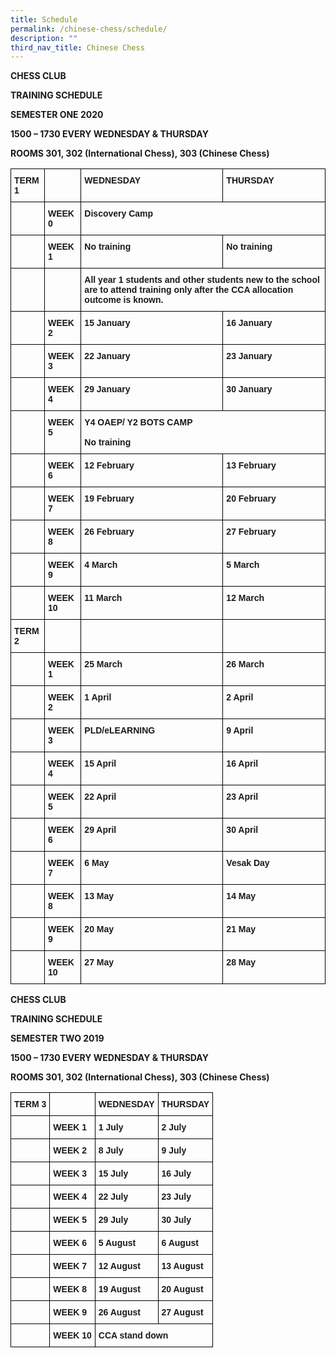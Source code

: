 ```yaml
---
title: Schedule
permalink: /chinese-chess/schedule/
description: ""
third_nav_title: Chinese Chess
---
```

**CHESS CLUB**

**TRAINING SCHEDULE**

**SEMESTER ONE 2020**

**1500 – 1730 EVERY WEDNESDAY & THURSDAY**

**ROOMS 301, 302 (International Chess), 303 (Chinese Chess)**

<style type="text/css">
.tg  {border-collapse:collapse;border-spacing:0;}
.tg td{border-color:black;border-style:solid;border-width:1px;font-family:Arial, sans-serif;font-size:14px;
  overflow:hidden;padding:10px 5px;word-break:normal;}
.tg th{border-color:black;border-style:solid;border-width:1px;font-family:Arial, sans-serif;font-size:14px;
  font-weight:normal;overflow:hidden;padding:10px 5px;word-break:normal;}
.tg .tg-1wig{font-weight:bold;text-align:left;vertical-align:top}
</style>
<table class="tg">
<thead>
  <tr>
    <th class="tg-1wig"><span style="font-weight:bolder">TERM 1</span></th>
    <th class="tg-1wig"></th>
    <th class="tg-1wig"><span style="font-weight:bolder">WEDNESDAY</span></th>
    <th class="tg-1wig"><span style="font-weight:bolder">THURSDAY</span></th>
  </tr>
</thead>
<tbody>
  <tr>
    <td class="tg-1wig"></td>
    <td class="tg-1wig"><span style="font-weight:bolder">WEEK 0</span></td>
    <td class="tg-1wig" colspan="2"><span style="font-weight:bolder">Discovery Camp</span></td>
  </tr>
  <tr>
    <td class="tg-1wig"></td>
    <td class="tg-1wig"><span style="font-weight:bolder">WEEK 1</span></td>
    <td class="tg-1wig"><span style="font-weight:bolder">No training</span></td>
    <td class="tg-1wig"><span style="font-weight:bolder">No training</span></td>
  </tr>
  <tr>
    <td class="tg-1wig"></td>
    <td class="tg-1wig"></td>
    <td class="tg-1wig" colspan="2"><span style="font-weight:bolder">All year 1 students and other students new to the school are to attend training only after the CCA allocation outcome is known.</span></td>
  </tr>
  <tr>
    <td class="tg-1wig"></td>
    <td class="tg-1wig"><span style="font-weight:bolder">WEEK 2</span></td>
    <td class="tg-1wig"><span style="font-weight:bolder">15 January</span></td>
    <td class="tg-1wig"><span style="font-weight:bolder">16 January</span></td>
  </tr>
  <tr>
    <td class="tg-1wig"></td>
    <td class="tg-1wig"><span style="font-weight:bolder">WEEK 3</span></td>
    <td class="tg-1wig"><span style="font-weight:bolder">22 January</span></td>
    <td class="tg-1wig"><span style="font-weight:bolder">23 January</span></td>
  </tr>
  <tr>
    <td class="tg-1wig"></td>
    <td class="tg-1wig"><span style="font-weight:bolder">WEEK 4</span></td>
    <td class="tg-1wig"><span style="font-weight:bolder">29 January</span></td>
    <td class="tg-1wig"><span style="font-weight:bolder">30 January</span></td>
  </tr>
  <tr>
    <td class="tg-1wig"></td>
    <td class="tg-1wig"><span style="font-weight:bolder">WEEK 5</span></td>
    <td class="tg-1wig" colspan="2"><span style="font-weight:bolder">Y4 OAEP/ Y2 BOTS CAMP</span><br><br><span style="font-weight:bolder">No training</span></td>
  </tr>
  <tr>
    <td class="tg-1wig"></td>
    <td class="tg-1wig"><span style="font-weight:bolder">WEEK 6</span></td>
    <td class="tg-1wig"><span style="font-weight:bolder">12 February</span></td>
    <td class="tg-1wig"><span style="font-weight:bolder">13 February</span></td>
  </tr>
  <tr>
    <td class="tg-1wig"></td>
    <td class="tg-1wig"><span style="font-weight:bolder">WEEK 7</span></td>
    <td class="tg-1wig"><span style="font-weight:bolder">19 February</span></td>
    <td class="tg-1wig"><span style="font-weight:bolder">20 February</span></td>
  </tr>
  <tr>
    <td class="tg-1wig"></td>
    <td class="tg-1wig"><span style="font-weight:bolder">WEEK 8</span></td>
    <td class="tg-1wig"><span style="font-weight:bolder">26 February</span></td>
    <td class="tg-1wig"><span style="font-weight:bolder">27 February</span></td>
  </tr>
  <tr>
    <td class="tg-1wig"></td>
    <td class="tg-1wig"><span style="font-weight:bolder">WEEK 9</span></td>
    <td class="tg-1wig"><span style="font-weight:bolder">4 March</span></td>
    <td class="tg-1wig"><span style="font-weight:bolder">5 March</span></td>
  </tr>
  <tr>
    <td class="tg-1wig"></td>
    <td class="tg-1wig"><span style="font-weight:bolder">WEEK 10</span></td>
    <td class="tg-1wig"><span style="font-weight:bolder">11 March</span></td>
    <td class="tg-1wig"><span style="font-weight:bolder">12 March</span></td>
  </tr>
  <tr>
    <td class="tg-1wig"><span style="font-weight:bolder">TERM 2</span></td>
    <td class="tg-1wig"></td>
    <td class="tg-1wig"></td>
    <td class="tg-1wig"></td>
  </tr>
  <tr>
    <td class="tg-1wig"></td>
    <td class="tg-1wig"><span style="font-weight:bolder">WEEK 1</span></td>
    <td class="tg-1wig"><span style="font-weight:bolder">25 March</span></td>
    <td class="tg-1wig"><span style="font-weight:bolder">26 March</span></td>
  </tr>
  <tr>
    <td class="tg-1wig"></td>
    <td class="tg-1wig"><span style="font-weight:bolder">WEEK 2</span></td>
    <td class="tg-1wig"><span style="font-weight:bolder">1 April</span></td>
    <td class="tg-1wig"><span style="font-weight:bolder">2 April</span></td>
  </tr>
  <tr>
    <td class="tg-1wig"></td>
    <td class="tg-1wig"><span style="font-weight:bolder">WEEK 3</span></td>
    <td class="tg-1wig"><span style="font-weight:bolder">PLD/eLEARNING</span></td>
    <td class="tg-1wig"><span style="font-weight:bolder">9 April</span></td>
  </tr>
  <tr>
    <td class="tg-1wig"></td>
    <td class="tg-1wig"><span style="font-weight:bolder">WEEK 4</span></td>
    <td class="tg-1wig"><span style="font-weight:bolder">15 April</span></td>
    <td class="tg-1wig"><span style="font-weight:bolder">16 April</span></td>
  </tr>
  <tr>
    <td class="tg-1wig"></td>
    <td class="tg-1wig"><span style="font-weight:bolder">WEEK 5</span></td>
    <td class="tg-1wig"><span style="font-weight:bolder">22 April</span></td>
    <td class="tg-1wig"><span style="font-weight:bolder">23 April</span></td>
  </tr>
  <tr>
    <td class="tg-1wig"></td>
    <td class="tg-1wig"><span style="font-weight:bolder">WEEK 6</span></td>
    <td class="tg-1wig"><span style="font-weight:bolder">29 April</span></td>
    <td class="tg-1wig"><span style="font-weight:bolder">30 April</span></td>
  </tr>
  <tr>
    <td class="tg-1wig"></td>
    <td class="tg-1wig"><span style="font-weight:bolder">WEEK 7</span></td>
    <td class="tg-1wig"><span style="font-weight:bolder">6 May</span></td>
    <td class="tg-1wig"><span style="font-weight:bolder">Vesak Day</span></td>
  </tr>
  <tr>
    <td class="tg-1wig"></td>
    <td class="tg-1wig"><span style="font-weight:bolder">WEEK 8</span></td>
    <td class="tg-1wig"><span style="font-weight:bolder">13 May</span></td>
    <td class="tg-1wig"><span style="font-weight:bolder">14 May</span></td>
  </tr>
  <tr>
    <td class="tg-1wig"></td>
    <td class="tg-1wig"><span style="font-weight:bolder">WEEK 9</span></td>
    <td class="tg-1wig"><span style="font-weight:bolder">20 May</span></td>
    <td class="tg-1wig"><span style="font-weight:bolder">21 May</span></td>
  </tr>
  <tr>
    <td class="tg-1wig"></td>
    <td class="tg-1wig"><span style="font-weight:bolder">WEEK 10</span></td>
    <td class="tg-1wig"><span style="font-weight:bolder">27 May</span></td>
    <td class="tg-1wig"><span style="font-weight:bolder">28 May</span></td>
  </tr>
</tbody>
</table>

**CHESS CLUB**

**TRAINING SCHEDULE**

**SEMESTER TWO 2019**

**1500 – 1730 EVERY WEDNESDAY & THURSDAY**

**ROOMS 301, 302 (International Chess), 303 (Chinese Chess)**

<style type="text/css">
.tg  {border-collapse:collapse;border-spacing:0;}
.tg td{border-color:black;border-style:solid;border-width:1px;font-family:Arial, sans-serif;font-size:14px;
  overflow:hidden;padding:10px 5px;word-break:normal;}
.tg th{border-color:black;border-style:solid;border-width:1px;font-family:Arial, sans-serif;font-size:14px;
  font-weight:normal;overflow:hidden;padding:10px 5px;word-break:normal;}
.tg .tg-1wig{font-weight:bold;text-align:left;vertical-align:top}
</style>
<table class="tg">
<thead>
  <tr>
    <th class="tg-1wig"><span style="font-weight:bolder">TERM 3</span></th>
    <th class="tg-1wig"></th>
    <th class="tg-1wig"><span style="font-weight:bolder">WEDNESDAY</span></th>
    <th class="tg-1wig"><span style="font-weight:bolder">THURSDAY</span></th>
  </tr>
</thead>
<tbody>
  <tr>
    <td class="tg-1wig"></td>
    <td class="tg-1wig"><span style="font-weight:bolder">WEEK 1</span></td>
    <td class="tg-1wig"><span style="font-weight:bolder">1 July</span></td>
    <td class="tg-1wig"><span style="font-weight:bolder">2 July</span></td>
  </tr>
  <tr>
    <td class="tg-1wig"></td>
    <td class="tg-1wig"><span style="font-weight:bolder">WEEK 2</span></td>
    <td class="tg-1wig"><span style="font-weight:bolder">8 July</span></td>
    <td class="tg-1wig"><span style="font-weight:bolder">9 July</span></td>
  </tr>
  <tr>
    <td class="tg-1wig"></td>
    <td class="tg-1wig"><span style="font-weight:bolder">WEEK 3</span></td>
    <td class="tg-1wig"><span style="font-weight:bolder">15 July</span></td>
    <td class="tg-1wig"><span style="font-weight:bolder">16 July</span></td>
  </tr>
  <tr>
    <td class="tg-1wig"></td>
    <td class="tg-1wig"><span style="font-weight:bolder">WEEK 4</span></td>
    <td class="tg-1wig"><span style="font-weight:bolder">22 July</span></td>
    <td class="tg-1wig"><span style="font-weight:bolder">23 July</span></td>
  </tr>
  <tr>
    <td class="tg-1wig"></td>
    <td class="tg-1wig"><span style="font-weight:bolder">WEEK 5</span></td>
    <td class="tg-1wig"><span style="font-weight:bolder">29 July</span></td>
    <td class="tg-1wig"><span style="font-weight:bolder">30 July</span></td>
  </tr>
  <tr>
    <td class="tg-1wig"></td>
    <td class="tg-1wig"><span style="font-weight:bolder">WEEK 6</span></td>
    <td class="tg-1wig"><span style="font-weight:bolder">5 August</span></td>
    <td class="tg-1wig"><span style="font-weight:bolder">6 August</span></td>
  </tr>
  <tr>
    <td class="tg-1wig"></td>
    <td class="tg-1wig"><span style="font-weight:bolder">WEEK 7</span></td>
    <td class="tg-1wig"><span style="font-weight:bolder">12 August</span></td>
    <td class="tg-1wig"><span style="font-weight:bolder">13 August</span></td>
  </tr>
  <tr>
    <td class="tg-1wig"></td>
    <td class="tg-1wig"><span style="font-weight:bolder">WEEK 8</span></td>
    <td class="tg-1wig"><span style="font-weight:bolder">19 August</span></td>
    <td class="tg-1wig"><span style="font-weight:bolder">20 August</span></td>
  </tr>
  <tr>
    <td class="tg-1wig"></td>
    <td class="tg-1wig"><span style="font-weight:bolder">WEEK 9</span></td>
    <td class="tg-1wig"><span style="font-weight:bolder">26 August</span></td>
    <td class="tg-1wig"><span style="font-weight:bolder">27 August</span></td>
  </tr>
  <tr>
    <td class="tg-1wig"></td>
    <td class="tg-1wig"><span style="font-weight:bolder">WEEK 10</span></td>
    <td class="tg-1wig" colspan="2"><span style="font-weight:bolder">CCA stand down</span></td>
  </tr>
</tbody>
</table>
